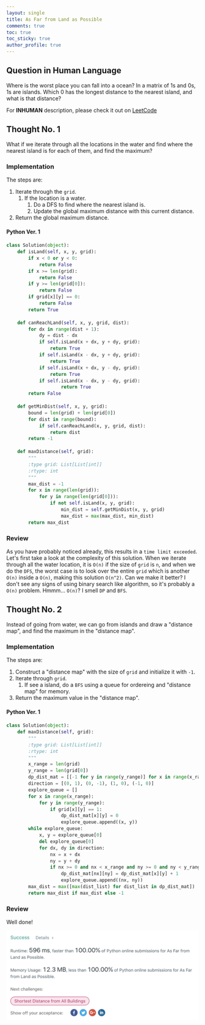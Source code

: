 ```yaml
---
layout: single
title: As Far from Land as Possible
comments: true
toc: true
toc_sticky: true
author_profile: true
---
```


## Question in Human Language

Where is the worst place you can fall into a ocean? In a matrix of 1s and 0s, 1s are islands.
Which 0 has the longest distance to the nearest island, and what is that distance?

For **INHUMAN** description, please check it out on [LeetCode](https://leetcode.com/problems/as-far-from-land-as-possible/)

## Thought No. 1

What if we iterate through all the locations in the water and find where the nearest island is for each of them, and find the maximum?

### Implementation

The steps are:
1. Iterate through the `grid`.
    1. If the location is a water.
        1. Do a DFS to find where the nearest island is.
        2. Update the global maximum distance with this current distance.
2. Return the global maximum distance.

#### Python Ver. 1

```python
class Solution(object):
    def isLand(self, x, y, grid):
        if x < 0 or y < 0:
            return False
        if x >= len(grid):
            return False
        if y >= len(grid[0]):
            return False
        if grid[x][y] == 0:
            return False
        return True

    def canReachLand(self, x, y, grid, dist):
        for dx in range(dist + 1):
            dy = dist - dx
            if self.isLand(x + dx, y + dy, grid):
                return True
            if self.isLand(x - dx, y + dy, grid):
                return True
            if self.isLand(x + dx, y - dy, grid):
                return True
            if self.isLand(x - dx, y - dy, grid):
                    return True
        return False

    def getMinDist(self, x, y, grid):
        bound = len(grid) + len(grid[0])
        for dist in range(bound):
            if self.canReachLand(x, y, grid, dist):
                return dist
        return -1

    def maxDistance(self, grid):
        """
        :type grid: List[List[int]]
        :rtype: int
        """
        max_dist = -1
        for x in range(len(grid)):
            for y in range(len(grid[0])):
                if not self.isLand(x, y, grid):
                    min_dist = self.getMinDist(x, y, grid)
                    max_dist = max(max_dist, min_dist)
        return max_dist
```

### Review

As you have probably noticed already, this results in a `time limit exceeded`. Let's first take a look at the complexity of this solution.
When we iterate through all the water location, it is `O(n)` if the size of `grid` is `n`, and when we do the `DFS`, the worst case is to
look over the entire `grid` which is another `O(n)` inside a `O(n)`, making this solution `O(n^2)`. Can we make it better? I don't see any
signs of using binary search like algorithm, so it's probably a `O(n)` problem. Hmmm... `O(n)`? I smell `DP` and `BFS`.

## Thought No. 2

Instead of going from water, we can go from islands and draw a "distance map", and find the maximum in the "distance map".

### Implementation

The steps are:
1. Construct a "distance map" with the size of `grid` and initialize it with `-1`.
2. Iterate through `grid`.
    1. If see a island, do a `BFS` using a queue for ordereing and "distance map" for memory.
3. Return the maximum value in the "distance map".

#### Python Ver. 1

```python
class Solution(object):
    def maxDistance(self, grid):
        """
        :type grid: List[List[int]]
        :rtype: int
        """
        x_range = len(grid)
        y_range = len(grid[0])
        dp_dist_mat = [[-1 for y in range(y_range)] for x in range(x_range)]
        direction = [(0, 1), (0, -1), (1, 0), (-1, 0)]
        explore_queue = []
        for x in range(x_range):
            for y in range(y_range):
                if grid[x][y] == 1:
                    dp_dist_mat[x][y] = 0
                    explore_queue.append((x, y))
        while explore_queue:
            x, y = explore_queue[0]
            del explore_queue[0]
            for dx, dy in direction:
                nx = x + dx
                ny = y + dy
                if nx >= 0 and nx < x_range and ny >= 0 and ny < y_range and dp_dist_mat[nx][ny] < 0:
                    dp_dist_mat[nx][ny] = dp_dist_mat[x][y] + 1
                    explore_queue.append((nx, ny))
        max_dist = max([max(dist_list) for dist_list in dp_dist_mat])
        return max_dist if max_dist else -1
```

### Review

Well done!

![acceptance](./asset/1162-as-far-from-land-as-possible-acceptance.png)